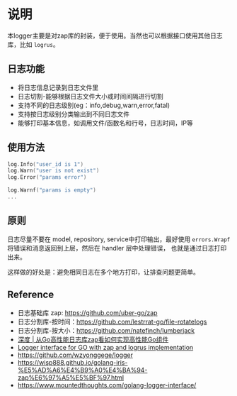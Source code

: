 # 说明

本logger主要是对zap库的封装，便于使用。当然也可以根据接口使用其他日志库，比如 `logrus`。

## 日志功能

- 将日志信息记录到日志文件里
- 日志切割-能够根据日志文件大小或时间间隔进行切割
- 支持不同的日志级别(eg：info,debug,warn,error,fatal)
- 支持按日志级别分类输出到不同日志文件
- 能够打印基本信息，如调用文件/函数名和行号，日志时间，IP等

## 使用方法

```go
log.Info("user_id is 1")
log.Warn("user is not exist")
log.Error("params error")

log.Warnf("params is empty")
...
```

## 原则

日志尽量不要在 model, repository, service中打印输出，最好使用 `errors.Wrapf` 将错误和消息返回到上层，然后在 handler 层中处理错误，
也就是通过日志打印出来。  

这样做的好处是：避免相同日志在多个地方打印，让排查问题更简单。

## Reference

 - 日志基础库 zap: https://github.com/uber-go/zap
 - 日志分割库-按时间：https://github.com/lestrrat-go/file-rotatelogs
 - 日志分割库-按大小：https://github.com/natefinch/lumberjack 
 - [深度 | 从Go高性能日志库zap看如何实现高性能Go组件](https://mp.weixin.qq.com/s/i0bMh_gLLrdnhAEWlF-xDw)
 - [Logger interface for GO with zap and logrus implementation](https://www.mountedthoughts.com/golang-logger-interface/)
 - https://github.com/wzyonggege/logger
 - https://wisp888.github.io/golang-iris-%E5%AD%A6%E4%B9%A0%E4%BA%94-zap%E6%97%A5%E5%BF%97.html
 - https://www.mountedthoughts.com/golang-logger-interface/
